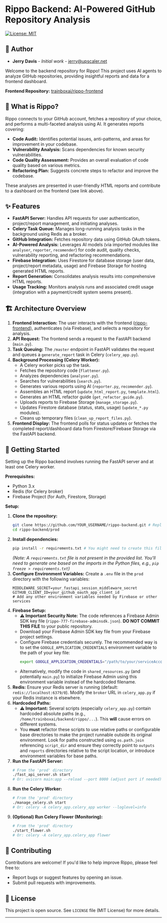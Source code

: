 # Rippo Backend: AI-Powered GitHub Repository Analysis

[![License: MIT](https://img.shields.io/badge/License-MIT-yellow.svg)](https://opensource.org/licenses/MIT) 

## 👤 Author

*   **Jerry Davis** - *Initial work* - [jerry@upscaler.net](mailto:jerry@upscaler.net)





Welcome to the backend repository for Rippo! This project uses AI agents to analyze GitHub repositories, providing insightful reports and data for a frontend dashboard.

**Frontend Repository:** [trainboxai/rippo-frontend](https://github.com/trainboxai/rippo-frontend)

## 🤔 What is Rippo?

Rippo connects to your GitHub account, fetches a repository of your choice, and performs a multi-faceted analysis using AI. It generates reports covering:

*   **Code Audit:** Identifies potential issues, anti-patterns, and areas for improvement in your codebase.
*   **Vulnerability Analysis:** Scans dependencies for known security vulnerabilities.
*   **Code Quality Assessment:** Provides an overall evaluation of code quality based on various metrics.
*   **Refactoring Plan:** Suggests concrete steps to refactor and improve the codebase.

These analyses are presented in user-friendly HTML reports and contribute to a dashboard on the frontend (see link above).

## ✨ Features

*   **FastAPI Server:** Handles API requests for user authentication, project/report management, and initiating analyses.
*   **Celery Task Queue:** Manages long-running analysis tasks in the background using Redis as a broker.
*   **GitHub Integration:** Fetches repository data using GitHub OAuth tokens.
*   **AI-Powered Analysis:** Leverages AI models (via imported modules like `analyser`, `reporter`, `recomender`) for code audit, quality checks, vulnerability reporting, and refactoring recommendations.
*   **Firebase Integration:** Uses Firestore for database storage (user data, project/report metadata, usage) and Firebase Storage for hosting generated HTML reports.
*   **Report Generation:** Consolidates analysis results into comprehensive HTML reports.
*   **Usage Tracking:** Monitors analysis runs and associated credit usage (integration with a payment/credit system seems present).

## 🏗️ Architecture Overview

1.  **Frontend Interaction:** The user interacts with the frontend ([rippo-frontend](https://github.com/trainboxai/rippo-frontend)), authenticates (via Firebase), and selects a repository for analysis.
2.  **API Request:** The frontend sends a request to the FastAPI backend (`main.py`).
3.  **Task Queuing:** The `/master` endpoint in FastAPI validates the request and queues a `generate_report` task in Celery (`celery_app.py`).
4.  **Background Processing (Celery Worker):**
    *   A Celery worker picks up the task.
    *   Fetches the repository code (`flattener.py`).
    *   Analyzes dependencies (`analyser.py`).
    *   Searches for vulnerabilities (`search.py`).
    *   Generates various reports using AI (`reporter.py`, `recomender.py`).
    *   Assembles an HTML report (`update_html_report.py`, `template.html`).
    *   Generates an HTML refactor guide (`get_refactor_guide.py`).
    *   Uploads reports to Firebase Storage (`manage_storage.py`).
    *   Updates Firestore database (status, stats, usage) (`update_*.py` modules).
    *   Cleans up temporary files (`clean_up_report_files.py`).
5.  **Frontend Display:** The frontend polls for status updates or fetches the completed report/dashboard data from Firestore/Firebase Storage via the FastAPI backend.

## 🚀 Getting Started

Setting up the Rippo backend involves running the FastAPI server and at least one Celery worker.

**Prerequisites:**

*   Python 3.x
*   Redis (for Celery broker)
*   Firebase Project (for Auth, Firestore, Storage)

**Setup:**

1.  **Clone the repository:**
    ```bash
    git clone https://github.com/YOUR_USERNAME/rippo-backend.git # Replace with actual repo URL
    cd rippo-backend/prod
    ```
2.  **Install dependencies:**
    ```bash
    pip install -r requirements.txt # You might need to create this file!
    ```
    *(Note: A `requirements.txt` file is not present in the provided list. You'll need to generate one based on the imports in the Python files, e.g., `pip freeze > requirements.txt`)*
3.  **Configure Environment Variables:** Create a `.env` file in the `prod` directory with the following variables:
    ```dotenv
    MIDDLEWARE_SECRET=your_fastapi_session_middleware_secret
    GITHUB_CLIENT_ID=your_github_oauth_app_client_id
    # Add any other environment variables needed by Firebase or other services
    ```
4.  **Firebase Setup:**
    *   **⚠️ Important Security Note:** The code references a Firebase Admin SDK key file (`rippo-777-firebase-adminsdk.json`). **DO NOT COMMIT THIS FILE** to your public repository.
    *   Download your Firebase Admin SDK key file from your Firebase project settings.
    *   Configure Firebase credentials securely. The recommended way is to set the `GOOGLE_APPLICATION_CREDENTIALS` environment variable to the path of your key file:
        ```bash
        export GOOGLE_APPLICATION_CREDENTIALS="/path/to/your/serviceAccountKey.json"
        ```
    *   Alternatively, modify the code in `shared_resources.py` (and potentially `main.py`) to initialize Firebase Admin using this environment variable instead of the hardcoded filename.
5.  **Redis:** Ensure your Redis server is running (default: `redis://localhost:6379/0`). Modify the `broker` URL in `celery_app.py` if your Redis instance is elsewhere.
6.  **Hardcoded Paths:**
    *   **⚠️ Important:** Several scripts (especially `celery_app.py`) contain hardcoded absolute paths (e.g., `/home/trainboxai/backend/rippo/...`). This **will** cause errors on different systems.
    *   You **must** refactor these scripts to use relative paths or configurable base directories to make the project runnable outside its original environment. Look for paths constructed using `os.path.join` referencing `script_dir` and ensure they correctly point to `outputs` and `reports` directories relative to the script location, or introduce environment variables for base paths.
7.  **Run the FastAPI Server:**
    ```bash
    # From the 'prod' directory
    ./fast_api_server.sh start
    # Or: uvicorn main:app --reload --port 8000 (adjust port if needed)
    ```
8.  **Run the Celery Worker:**
    ```bash
    # From the 'prod' directory
    ./manage_celery.sh start
    # Or: celery -A celery_app.celery_app worker --loglevel=info
    ```
9.  **(Optional) Run Celery Flower (Monitoring):**
    ```bash
    # From the 'prod' directory
    ./start_flower.sh
    # Or: celery -A celery_app.celery_app flower
    ```

## 🤝 Contributing

Contributions are welcome! If you'd like to help improve Rippo, please feel free to:

*   Report bugs or suggest features by opening an issue.
*   Submit pull requests with improvements.



## 📜 License

This project is open source. See `LICENSE` file (MIT License) for more details.


---


